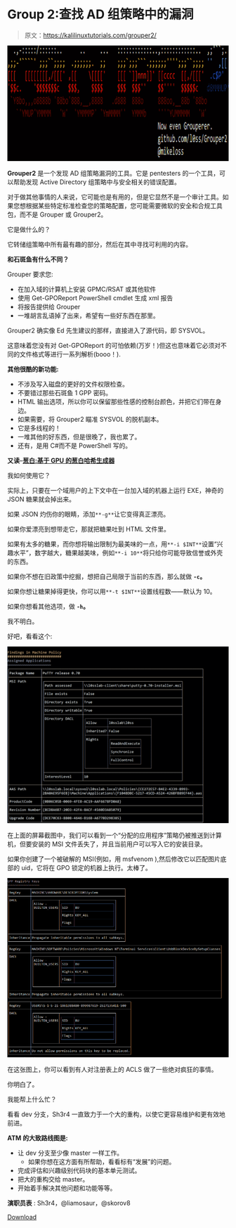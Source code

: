 # Group 2:查找 AD 组策略中的漏洞

> 原文：<https://kalilinuxtutorials.com/grouper2/>

[![Grouper2 : To Find Vulnerabilities In AD Group Policy](img/5bb5fdbc9ed88d3d9c99b27d3726dc73.png "Grouper2 : To Find Vulnerabilities In AD Group Policy")](https://1.bp.blogspot.com/-ZteU7ZxyYGs/XinSuucJ3JI/AAAAAAAAEjM/okOqn1UEcTs0QJT1qerhDiuPhfTzSiElQCLcBGAsYHQ/s1600/G2-banner%25281%2529.png)

**Grouper2** 是一个发现 AD 组策略漏洞的工具。它是 pentesters 的一个工具，可以帮助发现 Active Directory 组策略中与安全相关的错误配置。

对于做其他事情的人来说，它可能也是有用的，但是它显然不是一个审计工具。如果您想根据某些特定标准检查您的策略配置，您可能需要微软的安全和合规工具包，而不是 Grouper 或 Grouper2。

它是做什么的？

它转储组策略中所有最有趣的部分，然后在其中寻找可利用的内容。

**和石斑鱼有什么不同？**

Grouper 要求您:

*   在加入域的计算机上安装 GPMC/RSAT 或其他软件
*   使用 Get-GPOReport PowerShell cmdlet 生成 xml 报告
*   将报告提供给 Grouper
*   一堆胡言乱语掉了出来，希望有一些好东西在那里。

Grouper2 确实像 Ed 先生建议的那样，直接进入了源代码，即 SYSVOL。

这意味着您没有对 Get-GPOReport 的可怕依赖(万岁！)但这也意味着它必须对不同的文件格式等进行一系列解析(booo！).

**其他很酷的新功能:**

*   不涉及写入磁盘的更好的文件权限检查。
*   不要错过那些石斑鱼 1 GPP 密码。
*   HTML 输出选项，所以你可以保留那些性感的控制台颜色，并把它们带在身边。
*   如果需要，将 Grouper2 瞄准 SYSVOL 的脱机副本。
*   它是多线程的！
*   一堆其他的好东西，但是很晚了，我也累了。
*   还有，是用 C#而不是 PowerShell 写的。

**又读**–**[葱白:基于 GPU 的葱白哈希生成器](https://kalilinuxtutorials.com/scallion/)**

我如何使用它？

实际上，只要在一个域用户的上下文中在一台加入域的机器上运行 EXE，神奇的 JSON 糖果就会掉出来。

如果 JSON 灼伤你的眼睛，添加`**-g**`让它变得真正漂亮。

如果你爱漂亮到想带走它，那就把糖果吐到 HTML 文件里。

如果有太多的糖果，而你想将输出限制为最美味的一点，用`**-i $INT**`设置“兴趣水平”，数字越大，糖果越美味，例如`**-i 10**`将只给你可能导致信誉或外壳的东西。

如果你不想在旧政策中挖掘，想把自己局限于当前的东西，那么就做 **`-c`。**

如果你想让糖果掉得更快，你可以用`**-t $INT**`设置线程数——默认为 10。

如果你想看其他选项，做 **`-h`。**

我不明白。

好吧，看看这个:

![](img/9ed47616b679a953466e7a6077c258b2.png)

在上面的屏幕截图中，我们可以看到一个“分配的应用程序”策略仍被推送到计算机，但要安装的 MSI 文件丢失了，并且当前用户可以写入它的安装目录。

如果你创建了一个被破解的 MSI(例如，用 msfvenom ),然后修改它以匹配图片底部的 uid，它将在 GPO 锁定的机器上执行。太棒了。

![](img/03ae05cc072887a7c57f8f8c70084155.png)

在这张图上，你可以看到有人对注册表上的 ACLS 做了一些绝对疯狂的事情。

你明白了。

我能帮上什么忙？

看看 dev 分支，Sh3r4 一直致力于一个大的重构，以使它更容易维护和更有效地前进。

**ATM 的大致路线图是:**

*   让 dev 分支至少像 master 一样工作。
    *   如果你想在这方面有所帮助，看看标有“发展”的问题。
*   完成评估和兴趣级别代码块的基本单元测试。
*   把大的重构交给 master。
*   开始着手解决其他问题和功能等等。

**演职员表** : Sh3r4，@liamosaur，@skorov8

[Download](https://github.com/l0ss/Grouper2)
